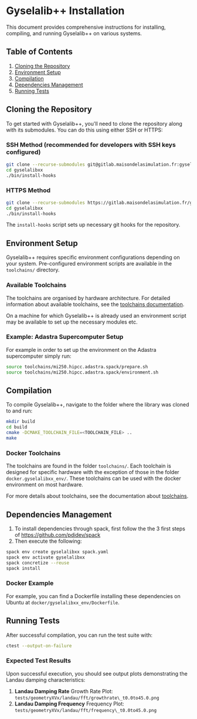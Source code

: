 # Gyselalib++ Installation

This document provides comprehensive instructions for installing, compiling, and running Gyselalib++ on various systems.

## Table of Contents

1. [Cloning the Repository](#cloning-the-repository)
2. [Environment Setup](#environment-setup)
3. [Compilation](#compilation)
4. [Dependencies Management](#dependencies-management)
5. [Running Tests](#running-tests)

## Cloning the Repository

To get started with Gyselalib++, you'll need to clone the repository along with its submodules. You can do this using either SSH or HTTPS:

### SSH Method (recommended for developers with SSH keys configured)

```bash
git clone --recurse-submodules git@gitlab.maisondelasimulation.fr:gysela-developpers/gyselalibxx.git gyselalibxx
cd gyselalibxx
./bin/install-hooks
```

### HTTPS Method

```bash
git clone --recurse-submodules https://gitlab.maisondelasimulation.fr/gysela-developpers/gyselalibxx.git gyselalibxx
cd gyselalibxx
./bin/install-hooks
```

The `install-hooks` script sets up necessary git hooks for the repository.

## Environment Setup

Gyselalib++ requires specific environment configurations depending on your system. Pre-configured environment scripts are available in the `toolchains/` directory.

### Available Toolchains

The toolchains are organised by hardware architecture. For detailed information about available toolchains, see the [toolchains documentation](../../toolchains/README.md).

On a machine for which Gyselalib++ is already used an environment script may be available to set up the necessary modules etc.

### Example: Adastra Supercomputer Setup

For example in order to set up the environment on the Adastra supercomputer simply run:

```bash
source toolchains/mi250.hipcc.adastra.spack/prepare.sh
source toolchains/mi250.hipcc.adastra.spack/environment.sh
```

## Compilation

To compile Gyselalib++, navigate to the folder where the library was cloned to and run:

```bash
mkdir build
cd build
cmake -DCMAKE_TOOLCHAIN_FILE=<TOOLCHAIN_FILE> ..
make
```

### Docker Toolchains

The toolchains are found in the folder `toolchains/`. Each toolchain is designed for specific hardware with the exception of those in the folder `docker.gyselalibxx_env/`. These toolchains can be used with the docker environment on most hardware.

For more details about toolchains, see the documentation about [toolchains](../../toolchains/README.md).

## Dependencies Management

1. To install dependencies through spack, first follow the the 3 first steps of
<https://github.com/pdidev/spack>
2. Then execute the following:

```sh
spack env create gyselalibxx spack.yaml
spack env activate gyselalibxx
spack concretize --reuse
spack install
```

### Docker Example

For example, you can find a Dockerfile installing these dependencies on Ubuntu at
`docker/gyselalibxx_env/Dockerfile`.

## Running Tests

After successful compilation, you can run the test suite with:

```bash
ctest --output-on-failure
```

### Expected Test Results

Upon successful execution, you should see output plots demonstrating the Landau damping characteristics:

1. **Landau Damping Rate**
    Growth Rate Plot: `tests/geometryXVx/landau/fft/growthrate\_t0.0to45.0.png`
2. **Landau Damping Frequency**
    Frequency Plot: `tests/geometryXVx/landau/fft/frequency\_t0.0to45.0.png`